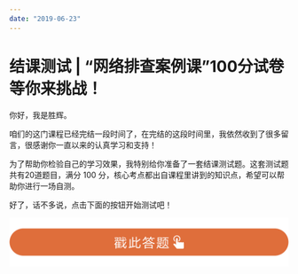 ```yaml
---
date: "2019-06-23"
---  
```

      
# 结课测试 | “网络排查案例课”100分试卷等你来挑战！
你好，我是胜辉。

咱们的这门课程已经完结一段时间了，在完结的这段时间里，我依然收到了很多留言，很感谢你一直以来的认真学习和支持！

为了帮助你检验自己的学习效果，我特别给你准备了一套结课测试题。这套测试题共有20道题目，满分 100 分，核心考点都出自课程里讲到的知识点，希望可以帮助你进行一场自测。

好了，话不多说，点击下面的按钮开始测试吧！

[![](./httpsstatic001geekbangorgresourceimage28a428d1be62669b4f3cc01c36466bf811a4.png)](http://time.geekbang.org/quiz/intro?act_id=3539&exam_id=9227)

<!-- [[[read_end]]] -->